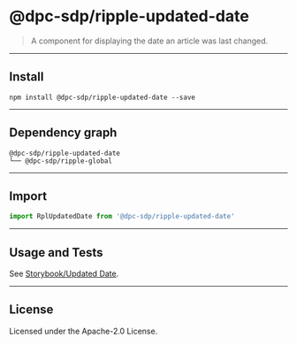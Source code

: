 # @dpc-sdp/ripple-updated-date

> A component for displaying the date an article was last changed.

--------------------------------------------------------------------------------

## Install

```shell
npm install @dpc-sdp/ripple-updated-date --save
```

--------------------------------------------------------------------------------

## Dependency graph

```shell
@dpc-sdp/ripple-updated-date
└── @dpc-sdp/ripple-global
```

--------------------------------------------------------------------------------

## Import

```js
import RplUpdatedDate from '@dpc-sdp/ripple-updated-date'
```

--------------------------------------------------------------------------------

## Usage and Tests

See [Storybook/Updated Date](https://ripple.sdp.vic.gov.au/?selectedKind=Organisms/UpdatedDate&selectedStory=Updated%20Date).

--------------------------------------------------------------------------------

## License

Licensed under the Apache-2.0 License.
